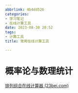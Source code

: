 ```yaml
---
abbrlink: 4b4dd526
categories:
- 学习笔记
- 在线计算工具
date: 2023-08-30 20:52
tags:
- 计算工具
title: 常用在线计算工具

---
```


# 概率论与数理统计

[排列组合在线计算器 (23bei.com)](https://www.23bei.com/tool/147.html)

